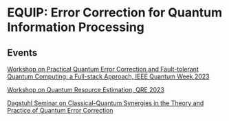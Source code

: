 # EQUIP: Error Correction for Quantum Information Processing

## Events


[Workshop on Practical Quantum Error Correction and Fault-tolerant Quantum Computing: a Full-stack Approach, IEEE Quantum Week 2023](https://qce.quantum.ieee.org/2023/workshops-program/)

[Workshop on Quantum Resource Estimation, QRE 2023](https://www.quantumresource.org)

[Dagstuhl Seminar on Classical-Quantum Synergies in the Theory and Practice of Quantum Error Correction](https://www.dagstuhl.de/en/seminars/seminar-calendar/seminar-details/24212)